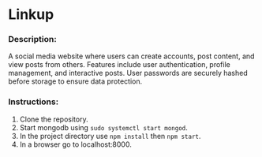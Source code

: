 # Linkup

### Description:
A social media website where users can create accounts, post content, and view posts from others. Features include user authentication, profile management, and interactive posts. User passwords are securely hashed before storage to ensure data protection.

### Instructions:
1. Clone the repository.
2. Start mongodb using `sudo systemctl start mongod`.
3. In the project directory use `npm install` then `npm start`.
4. In a browser go to localhost:8000.

